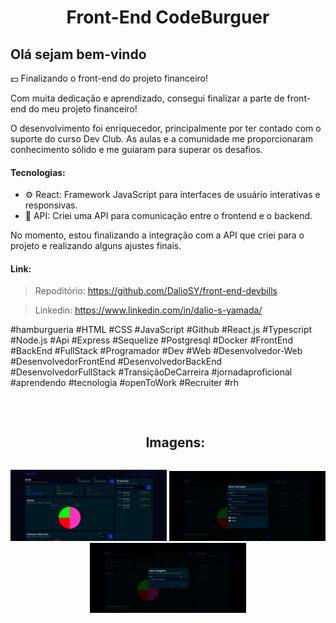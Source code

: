 <h1 align="center">Front-End CodeBurguer</h1>

<h2>Olá sejam bem-vindo</h2>

<p>💵 Finalizando o front-end do projeto financeiro!</p>
<p>Com muita dedicação e aprendizado, consegui finalizar a parte de front-end do meu projeto financeiro!</p>

<p>O desenvolvimento foi enriquecedor, principalmente por ter contado com o suporte do curso Dev Club. As aulas e a comunidade me proporcionaram conhecimento sólido e me guiaram para superar os desafios.</p>

<h4>Tecnologias:</h4>
<ul>
<li>⚙ React: Framework JavaScript para interfaces de usuário interativas e responsivas.</li>
<li>🔧 API: Criei uma API para comunicação entre o frontend e o backend.</li>
</ul>

<p>
No momento, estou finalizando a integração com a API que criei para o projeto e realizando alguns ajustes finais. 
</p>

<h4>Link:</h4>

> Repoditório: https://github.com/DalioSY/front-end-devbills

> Linkedin: https://www.linkedin.com/in/dalio-s-yamada/

<p>
#hamburgueria #HTML #CSS #JavaScript #Github #React.js #Typescript #Node.js #Api #Express #Sequelize #Postgresql #Docker #FrontEnd #BackEnd #FullStack #Programador #Dev #Web #Desenvolvedor-Web #DesenvolvedorFrontEnd #DesenvolvedorBackEnd #DesenvolvedorFullStack #TransiçãoDeCarreira #jornadaproficional #aprendendo #tecnologia #openToWork #Recruiter #rh</p>
<br>

<div id="user-content-toc">
  <ul align="center">
    <h2 style="display: inline-block">Imagens:</h2>
  </ul>
</div>

<div align="center"> 
  <img src="./img/git-1.png" width="250px">
  <img src="./img/git-2.png" width="250px">
  <img src="./img/git-3.png" width="250px">
 
</div>
